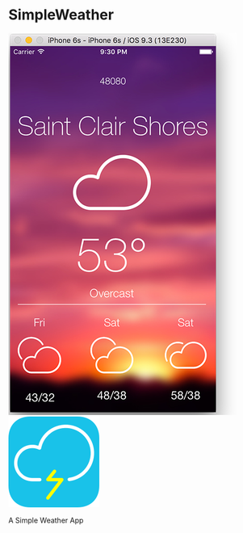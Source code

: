 # SimpleWeather

![alt text](/SimpleWeather/Assets.xcassets/SC.png "SimpleWeather Icon")
![alt text](/SimpleWeather/Assets.xcassets/AppIcon.appiconset/Icon-60@3x.png "SimpleWeather Icon")

A Simple Weather App
